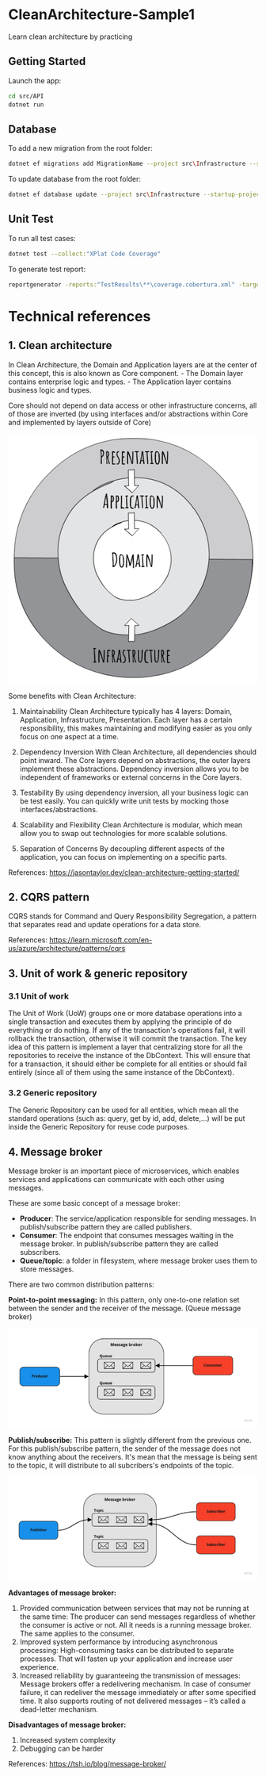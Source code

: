 # CleanArchitecture-Sample1
 Learn clean architecture by practicing


## Getting Started

Launch the app:
```bash
cd src/API
dotnet run
```


## Database

To add a new migration from the root folder:

```bash
dotnet ef migrations add MigrationName --project src\Infrastructure --startup-project src\API --output-dir Database\Migrations
```

To update database from the root folder:
```bash
dotnet ef database update --project src\Infrastructure --startup-project src\API
```

## Unit Test

To run all test cases:

```bash
dotnet test --collect:"XPlat Code Coverage"
```

To generate test report:

```bash
reportgenerator -reports:"TestResults\**\coverage.cobertura.xml" -targetdir:"coveragereport" -reporttypes:Html
```



# Technical references
## 1. Clean architecture
In Clean Architecture, the Domain and Application layers are at the center of this concept, this is also known as Core component. 
    - The Domain layer contains enterprise logic and types.
    - The Application layer contains business logic and types.
    
Core should not depend on data access or other infrastructure concerns, all of those are inverted (by using interfaces and/or abstractions within Core and implemented by layers outside of Core)

![Clean Architecture Diagram](images/concept_of_clean_architecture.png)

Some benefits with Clean Architecture:
1. Maintainability
Clean Architecture typically has 4 layers: Domain, Application, Infrastructure, Presentation. Each layer has a certain responsibility, this makes maintaining and modifying easier as you only focus on one aspect at a time.

2. Dependency Inversion
With Clean Architecture, all dependencies should point inward. The Core layers depend on abstractions, the outer layers implement these abstractions. Dependency inversion allows you to be independent of frameworks or external concerns in the Core layers.

3. Testability
By using dependency inversion, all your business logic can be test easily. You can quickly write unit tests by mocking those interfaces/abstractions.

4. Scalability and Flexibility
Clean Architecture is modular, which mean allow you to swap out technologies for more scalable solutions.

5. Separation of Concerns 
By decoupling different aspects of the application, you can focus on implementing on a specific parts.

References: https://jasontaylor.dev/clean-architecture-getting-started/


## 2. CQRS pattern
CQRS stands for Command and Query Responsibility Segregation, a pattern that separates read and update operations for a data store.

References: https://learn.microsoft.com/en-us/azure/architecture/patterns/cqrs


## 3. Unit of work & generic repository
### 3.1 Unit of work
The Unit of Work (UoW) groups one or more database operations into a single transaction and executes them by applying the principle of do everything or do nothing. If any of the transaction's operations fail, it will rollback the transaction, otherwise it will commit the transaction. The key idea of this pattern is implement a layer that centralizing store for all the repositories to receive the instance of the DbContext. This will ensure that for a transaction, it should either be complete for all entities or should fail entirely (since all of them using the same instance of the DbContext).

### 3.2 Generic repository
The Generic Repository can be used for all entities, which mean all the standard operations (such as: query, get by id, add, delete,...) will be put inside the Generic Repository for reuse code purposes.


## 4. Message broker
Message broker is an important piece of microservices, which enables services and applications can communicate with each other using messages. 

These are some basic concept of a message broker:
- **Producer**: The service/application responsible for sending messages. In publish/subscribe pattern they are called publishers.
- **Consumer**: The endpoint that consumes messages waiting in the message broker. In publish/subscribe pattern they are called subscribers.
- **Queue/topic**: a folder in filesystem, where message broker uses them to store messages.

There are two common distribution patterns:

**Point-to-point messaging:**
In this pattern, only one-to-one relation set between the sender and the receiver of the message. (Queue message broker)

![Message Broker Distribution: point-to-point messaging](images/message_broker_example_1.png)

**Publish/subscribe:**
This pattern is slightly different from the previous one. For this publish/subscribe pattern, the sender of the message does not know anything about the receivers. It's mean that the message is being sent to the topic, it will distribute to all subcribers's endpoints of the topic.

![Message Broker Distribution: publish/subscribe messaging](images/message_broker_example_2.png)

**Advantages of message broker:**
1. Provided communication between services that may not be running at the same time: The producer can send messages regardless of whether the consumer is active or not. All it needs is a running message broker. The same applies to the consumer.
2. Improved system performance by introducing asynchronous processing: High-consuming tasks can be distributed to separate processes. That will fasten up your application and increase user experience.
3. Increased reliability by guaranteeing the transmission of messages: Message brokers offer a redelivering mechanism. In case of consumer failure, it can redeliver the message immediately or after some specified time. It also supports routing of not delivered messages – it’s called a dead-letter mechanism.

**Disadvantages of message broker:**
1. Increased system complexity
2. Debugging can be harder

References: https://tsh.io/blog/message-broker/